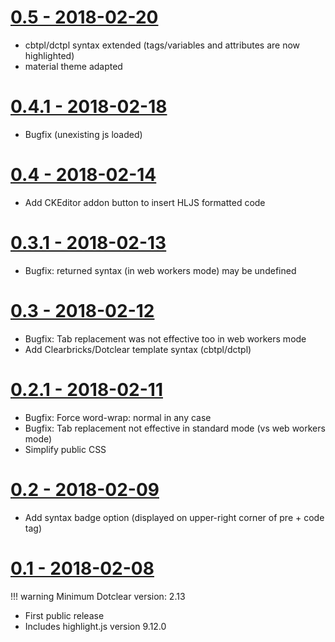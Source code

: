 [0.5 - 2018-02-20](https://open-time.net/post/2018/02/20/Plugin-hljs-05-pour-Dotclear)
================

* cbtpl/dctpl syntax extended (tags/variables and attributes are now highlighted)
* material theme adapted

[0.4.1 - 2018-02-18](https://open-time.net/post/2018/02/18/Plugin-hljs-041-pour-Dotclear)
================

* Bugfix (unexisting js loaded)

[0.4 - 2018-02-14](https://open-time.net/post/2018/02/14/Plugin-hljs-04-pour-Dotclear)
================

* Add CKEditor addon button to insert HLJS formatted code

[0.3.1 - 2018-02-13](https://open-time.net/post/2018/02/13/Plugin-hljs-031-pour-Dotclear)
================

* Bugfix: returned syntax (in web workers mode) may be undefined

[0.3 - 2018-02-12](https://open-time.net/post/2018/02/12/Plugin-hljs-03-pour-Dotclear)
================

* Bugfix: Tab replacement was not effective too in web workers mode
* Add Clearbricks/Dotclear template syntax (cbtpl/dctpl)

[0.2.1 - 2018-02-11](https://open-time.net/post/2018/02/11/Plugin-hljs-021-pour-Dotclear)
================

 * Bugfix: Force word-wrap: normal in any case
 * Bugfix: Tab replacement not effective in standard mode (vs web workers mode)
 * Simplify public CSS

[0.2 - 2018-02-09](https://open-time.net/post/2018/02/09/Plugin-hljs-02-pour-Dotclear)
================

 * Add syntax badge option (displayed on upper-right corner of pre + code tag)

[0.1 - 2018-02-08](https://open-time.net/post/2018/02/08/Plugin-hljs-01-pour-Dotclear)
================

!!! warning
    Minimum Dotclear version: 2.13

 * First public release
 * Includes highlight.js version 9.12.0

